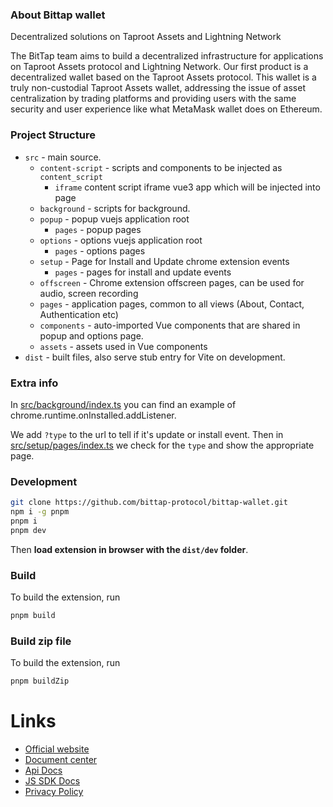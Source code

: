 ### About Bittap wallet

Decentralized solutions on Taproot Assets and Lightning Network

The BitTap team aims to build a decentralized infrastructure for applications on Taproot Assets protocol and Lightning Network. Our first product is a decentralized wallet based on the Taproot Assets protocol. This wallet is a truly non-custodial Taproot Assets wallet, addressing the issue of asset centralization by trading platforms and providing users with the same security and user experience like what MetaMask wallet does on Ethereum.

### Project Structure

- `src` - main source.
  - `content-script` - scripts and components to be injected as `content_script`
    - `iframe` content script iframe vue3 app which will be injected into page
  - `background` - scripts for background.
  - `popup` - popup vuejs application root
    - `pages` - popup pages
  - `options` - options vuejs application root
    - `pages` - options pages
  - `setup` - Page for Install and Update chrome extension events
    - `pages` - pages for install and update events
  - `offscreen` - Chrome extension offscreen pages, can be used for audio, screen recording
  - `pages` - application pages, common to all views (About, Contact, Authentication etc)
  - `components` - auto-imported Vue components that are shared in popup and options page.
  - `assets` - assets used in Vue components
- `dist` - built files, also serve stub entry for Vite on development.

### Extra info

In [src/background/index.ts](./src/background/index.ts) you can find an example of chrome.runtime.onInstalled.addListener.

We add `?type` to the url to tell if it's update or install event. Then in [src/setup/pages/index.ts](./src/setup/pages/index.ts) we check for the `type` and show the appropriate page.

### Development

```bash
git clone https://github.com/bittap-protocol/bittap-wallet.git
npm i -g pnpm
pnpm i
pnpm dev
```

Then **load extension in browser with the `dist/dev` folder**.

### Build

To build the extension, run

```bash
pnpm build
```

### Build zip file

To build the extension, run

```bash
pnpm buildZip
```


# Links
- [Official website](https://bittap.org/)
- [Document center](https://doc.bittap.org/)
- [Api Docs](https://doc.bittap.org/developer-guides/api-reference)
- [JS SDK Docs](https://doc.bittap.org/developer-guides/js-sdk)
- [Privacy Policy](https://doc.bittap.org/wallet-product/privacy-policy)

